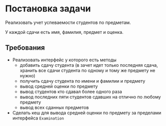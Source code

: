 # Постановка задачи

Реализовать учет успеваемости студентов по предметам. 

У каждой сдачи есть имя, фамилия, предмет и оценка.

## Требования
- Реализовать интерфейс у которого есть методы
  - добавить сдачу студента (в зачет идет только последняя сдача, хранить все сдачи студента по одному и тому же предмету не нужно)
  - получить сдачу студента по имени и фамилии и предмету
  - вывод средней оценки по предмету
  - вывод студентов кто сдавал более одного раза
  - вывод последних пяти студентов сдавших на отлично по любому предмету
  - вывод всех сданных предметов
- Сделать кеш для вывода средней оценки по предмету за пределами интерфейса `Examination`

